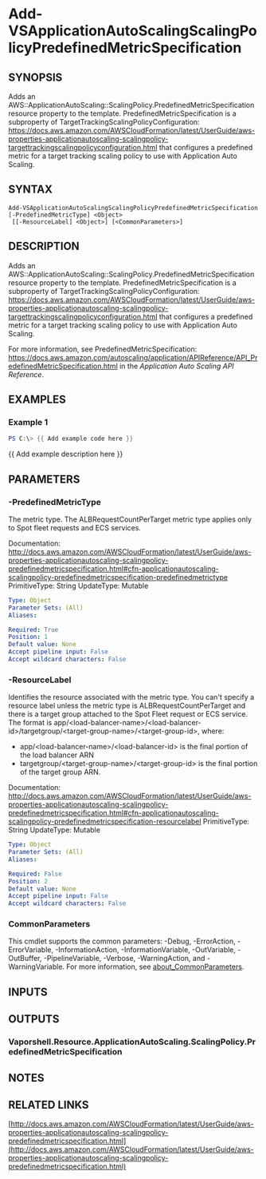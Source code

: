 # Add-VSApplicationAutoScalingScalingPolicyPredefinedMetricSpecification

## SYNOPSIS
Adds an AWS::ApplicationAutoScaling::ScalingPolicy.PredefinedMetricSpecification resource property to the template.
PredefinedMetricSpecification is a subproperty of TargetTrackingScalingPolicyConfiguration: https://docs.aws.amazon.com/AWSCloudFormation/latest/UserGuide/aws-properties-applicationautoscaling-scalingpolicy-targettrackingscalingpolicyconfiguration.html that configures a predefined metric for a target tracking scaling policy to use with Application Auto Scaling.

## SYNTAX

```
Add-VSApplicationAutoScalingScalingPolicyPredefinedMetricSpecification [-PredefinedMetricType] <Object>
 [[-ResourceLabel] <Object>] [<CommonParameters>]
```

## DESCRIPTION
Adds an AWS::ApplicationAutoScaling::ScalingPolicy.PredefinedMetricSpecification resource property to the template.
PredefinedMetricSpecification is a subproperty of TargetTrackingScalingPolicyConfiguration: https://docs.aws.amazon.com/AWSCloudFormation/latest/UserGuide/aws-properties-applicationautoscaling-scalingpolicy-targettrackingscalingpolicyconfiguration.html that configures a predefined metric for a target tracking scaling policy to use with Application Auto Scaling.

For more information, see PredefinedMetricSpecification: https://docs.aws.amazon.com/autoscaling/application/APIReference/API_PredefinedMetricSpecification.html in the *Application Auto Scaling API Reference*.

## EXAMPLES

### Example 1
```powershell
PS C:\> {{ Add example code here }}
```

{{ Add example description here }}

## PARAMETERS

### -PredefinedMetricType
The metric type.
The ALBRequestCountPerTarget metric type applies only to Spot fleet requests and ECS services.

Documentation: http://docs.aws.amazon.com/AWSCloudFormation/latest/UserGuide/aws-properties-applicationautoscaling-scalingpolicy-predefinedmetricspecification.html#cfn-applicationautoscaling-scalingpolicy-predefinedmetricspecification-predefinedmetrictype
PrimitiveType: String
UpdateType: Mutable

```yaml
Type: Object
Parameter Sets: (All)
Aliases:

Required: True
Position: 1
Default value: None
Accept pipeline input: False
Accept wildcard characters: False
```

### -ResourceLabel
Identifies the resource associated with the metric type.
You can't specify a resource label unless the metric type is ALBRequestCountPerTarget and there is a target group attached to the Spot Fleet request or ECS service.
The format is app/\<load-balancer-name\>/\<load-balancer-id\>/targetgroup/\<target-group-name\>/\<target-group-id\>, where:
+ app/\<load-balancer-name\>/\<load-balancer-id\> is the final portion of the load balancer ARN
+ targetgroup/\<target-group-name\>/\<target-group-id\> is the final portion of the target group ARN.

Documentation: http://docs.aws.amazon.com/AWSCloudFormation/latest/UserGuide/aws-properties-applicationautoscaling-scalingpolicy-predefinedmetricspecification.html#cfn-applicationautoscaling-scalingpolicy-predefinedmetricspecification-resourcelabel
PrimitiveType: String
UpdateType: Mutable

```yaml
Type: Object
Parameter Sets: (All)
Aliases:

Required: False
Position: 2
Default value: None
Accept pipeline input: False
Accept wildcard characters: False
```

### CommonParameters
This cmdlet supports the common parameters: -Debug, -ErrorAction, -ErrorVariable, -InformationAction, -InformationVariable, -OutVariable, -OutBuffer, -PipelineVariable, -Verbose, -WarningAction, and -WarningVariable. For more information, see [about_CommonParameters](http://go.microsoft.com/fwlink/?LinkID=113216).

## INPUTS

## OUTPUTS

### Vaporshell.Resource.ApplicationAutoScaling.ScalingPolicy.PredefinedMetricSpecification
## NOTES

## RELATED LINKS

[http://docs.aws.amazon.com/AWSCloudFormation/latest/UserGuide/aws-properties-applicationautoscaling-scalingpolicy-predefinedmetricspecification.html](http://docs.aws.amazon.com/AWSCloudFormation/latest/UserGuide/aws-properties-applicationautoscaling-scalingpolicy-predefinedmetricspecification.html)

